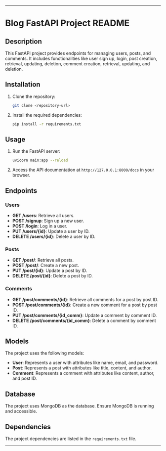 
---

# Blog FastAPI Project README

## Description

This FastAPI project provides endpoints for managing users, posts, and comments. It includes functionalities like user sign up, login, post creation, retrieval, updating, deletion, comment creation, retrieval, updating, and deletion.

## Installation

1. Clone the repository:

    ```bash
    git clone <repository-url>
    ```

2. Install the required dependencies:

    ```bash
    pip install -r requirements.txt
    ```

## Usage

1. Run the FastAPI server:

    ```bash
    uvicorn main:app --reload
    ```

2. Access the API documentation at `http://127.0.0.1:8000/docs` in your browser.

## Endpoints

### Users

- **GET /users**: Retrieve all users.
- **POST /signup**: Sign up a new user.
- **POST /login**: Log in a user.
- **PUT /users/{id}**: Update a user by ID.
- **DELETE /users/{id}**: Delete a user by ID.

### Posts

- **GET /post/**: Retrieve all posts.
- **POST /post/**: Create a new post.
- **PUT /post/{id}**: Update a post by ID.
- **DELETE /post/{id}**: Delete a post by ID.

### Comments

- **GET /post/comments/{id}**: Retrieve all comments for a post by post ID.
- **POST /post/comments/{id}**: Create a new comment for a post by post ID.
- **PUT /post/comments/{id_comm}**: Update a comment by comment ID.
- **DELETE /post/comments/{id_comm}**: Delete a comment by comment ID.

## Models

The project uses the following models:

- **User**: Represents a user with attributes like name, email, and password.
- **Post**: Represents a post with attributes like title, content, and author.
- **Comment**: Represents a comment with attributes like content, author, and post ID.

## Database

The project uses MongoDB as the database. Ensure MongoDB is running and accessible.

## Dependencies

The project dependencies are listed in the `requirements.txt` file.

---
